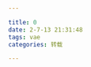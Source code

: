 ```yaml
---

title: 0
date: 2-7-13 21:31:48
tags: vae
categories: 转载

---
```


<!-- ![](http://ohl8u210m.bkt.clouddn.com/) -->
